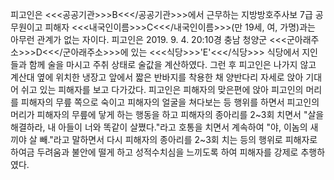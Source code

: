 피고인은 <<<공공기관>>>B<<</공공기관>>>에서 근무하는 지방방호주사보 7급 공무원이고 피해자 <<<내국인이름>>>C<<</내국인이름>>>(만 19세, 여, 가명)과는 아무런 관계가 없는 자이다.
피고인은 2019. 9. 4. 20:10경 충남 청양군 <<<군아래주소>>>D<<</군아래주소>>>에 있는 <<<식당>>>'E'<<</식당>>> 식당에서 지인들과 함께 술을 마시고 주취 상태로 술값을 계산하였다. 그런 후 피고인은 나가지 않고 계산대 옆에 위치한 냉장고 앞에서 짧은 반바지를 착용한 채 양반다리 자세로 앉아 기대어 쉬고 있는 피해자를 보고 다가갔다. 피고인은 피해자의 맞은편에 앉아 피고인의 머리를 피해자의 무릎 쪽으로 숙이고 피해자의 얼굴을 쳐다보는 등 행위를 하면서 피고인의 머리가 피해자의 무릎에 닿게 하는 행동을 하고 피해자의 종아리를 2~3회 치면서 "살을 해결하라, 내 아들이 너와 똑같이 살쪘다."라고 호통을 치면서 계속하여 "야, 이놈의 새끼야 살 빼."라고 말하면서 다시 피해자의 종아리를 2~3회 치는 등의 행위로 피해자로 하여금 두려움과 불안에 떨게 하고 성적수치심을 느끼도록 하여 피해자를 강제로 추행하였다.